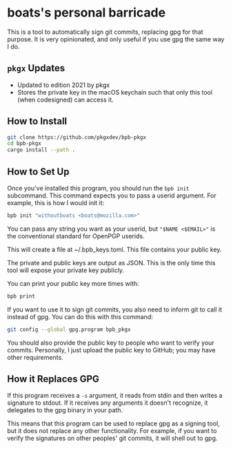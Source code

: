 # boats's personal barricade

This is a tool to automatically sign git commits, replacing gpg for that
purpose. It is very opinionated, and only useful if you use gpg the same way I
do.

## `pkgx` Updates

* Updated to edition 2021 by pkgx
* Stores the private key in the macOS keychain such that only this tool (when
  codesigned) can access it.

## How to Install

```sh
git clone https://github.com/pkgxdev/bpb-pkgx
cd bpb-pkgx
cargo install --path .
```

## How to Set Up

Once you've installed this program, you should run the `bpb init` subcommand.
This command expects you to pass a userid argument. For example, this is how I
would init it:

```sh
bpb init "withoutboats <boats@mozilla.com>"
```

You can pass any string you want as your userid, but `"$NAME <$EMAIL>"` is the
conventional standard for OpenPGP userids.

This will create a file at ~/.bpb_keys.toml. This file contains your public
key.

The private and public keys are output as JSON. This is the only time this
tool will expose your private key publicly.

You can print your public key more times with:

```sh
bpb print
```

If you want to use it to sign git commits, you also need to inform git to call
it instead of gpg. You can do this with this command:

```sh
git config --global gpg.program bpb_pkgx
```

You should also provide the public key to people who want to verify your
commits. Personally, I just upload the public key to GitHub; you may have
other requirements.

## How it Replaces GPG

If this program receives a `-s` argument, it reads from stdin and then writes
a signature to stdout. If it receives any arguments it doesn't recognize, it
delegates to the gpg binary in your path.

This means that this program can be used to replace gpg as a signing tool, but
it does not replace any other functionality. For example, if you want to
verify the signatures on other peoples' git commits, it will shell out to gpg.
